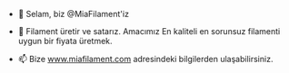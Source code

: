 - 👋 Selam, biz @MiaFilament'iz
- 👀 Filament üretir ve satarız.  Amacımız En kaliteli en sorunsuz filamenti uygun bir fiyata üretmek.

- 📫 Bize www.miafilament.com adresindeki bilgilerden ulaşabilirsiniz.

